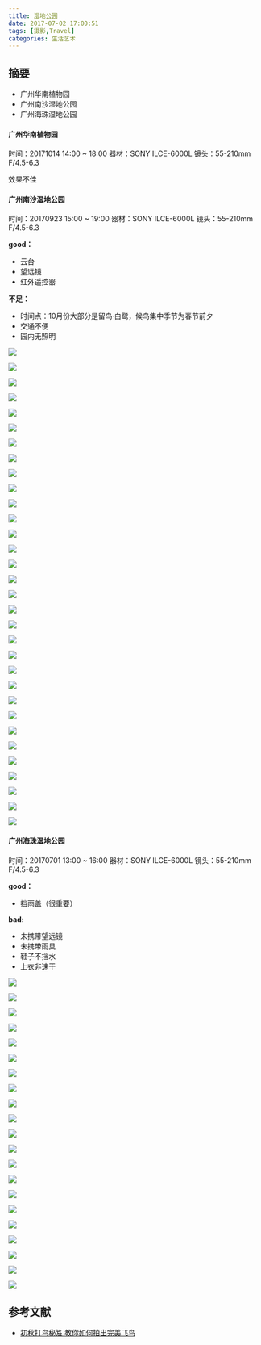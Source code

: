 ```yaml
---
title: 湿地公园
date: 2017-07-02 17:00:51
tags: [摄影,Travel]
categories: 生活艺术
---
```

## 摘要
- 广州华南植物园
- 广州南沙湿地公园
- 广州海珠湿地公园

<!--more-->

#### 广州华南植物园
时间：20171014 14:00 ~ 18:00
器材：SONY ILCE-6000L
镜头：55-210mm F/4.5-6.3

效果不佳

#### 广州南沙湿地公园

时间：20170923 15:00 ~ 19:00
器材：SONY ILCE-6000L
镜头：55-210mm F/4.5-6.3

**good：**
- 云台
- 望远镜
- 红外遥控器

**不足：**
- 时间点：10月份大部分是留鸟·白鹭，候鸟集中季节为春节前夕
- 交通不便
- 园内无照明

![](http://riboseyim-qiniu.riboseyim.com/IMG_3508.png)

![](http://riboseyim-qiniu.riboseyim.com/DSC01738.JPG)

![](http://riboseyim-qiniu.riboseyim.com/DSC01589.JPG)

![](http://riboseyim-qiniu.riboseyim.com/DSC01591.JPG)

![](http://riboseyim-qiniu.riboseyim.com/DSC01708.JPG)

![](http://riboseyim-qiniu.riboseyim.com/DSC01750.JPG)

![](http://riboseyim-qiniu.riboseyim.com/DSC01758.JPG)

![](http://riboseyim-qiniu.riboseyim.com/DSC01785.JPG)

![](http://riboseyim-qiniu.riboseyim.com/DSC01795.JPG)

![](http://riboseyim-qiniu.riboseyim.com/DSC01667.JPG)

![](http://riboseyim-qiniu.riboseyim.com/DSC01670.JPG)

![](http://riboseyim-qiniu.riboseyim.com/DSC01763.JPG)

![](http://riboseyim-qiniu.riboseyim.com/DSC01765.JPG)

![](http://riboseyim-qiniu.riboseyim.com/DSC01812.JPG)

![](http://riboseyim-qiniu.riboseyim.com/DSC01560.JPG)

![](http://riboseyim-qiniu.riboseyim.com/DSC01564.JPG)

![](http://riboseyim-qiniu.riboseyim.com/DSC01568.JPG)

![](http://riboseyim-qiniu.riboseyim.com/DSC01571.JPG)

![](http://riboseyim-qiniu.riboseyim.com/DSC01697.JPG)

![](http://riboseyim-qiniu.riboseyim.com/DSC01572.JPG)

![](http://riboseyim-qiniu.riboseyim.com/DSC01597.JPG)

![](http://riboseyim-qiniu.riboseyim.com/DSC01600.JPG)

![](http://riboseyim-qiniu.riboseyim.com/DSC01601.JPG)

![](http://riboseyim-qiniu.riboseyim.com/DSC01638.JPG)

![](http://riboseyim-qiniu.riboseyim.com/DSC01663.JPG)

![](http://riboseyim-qiniu.riboseyim.com/DSC01617.JPG)

![](http://riboseyim-qiniu.riboseyim.com/DSC01620.JPG)

![](http://riboseyim-qiniu.riboseyim.com/DSC01622.JPG)

![](http://riboseyim-qiniu.riboseyim.com/DSC01711.JPG)

![](http://riboseyim-qiniu.riboseyim.com/DSC01808.JPG)

![](http://riboseyim-qiniu.riboseyim.com/IMG_3502.png)

![](http://riboseyim-qiniu.riboseyim.com/IMG_3504.png)



#### 广州海珠湿地公园

时间：20170701 13:00 ~ 16:00
器材：SONY ILCE-6000L
镜头：55-210mm F/4.5-6.3

**good：**
- 挡雨盖（很重要）

**bad:**
- 未携带望远镜
- 未携带雨具
- 鞋子不挡水
- 上衣非速干

![](http://riboseyim-qiniu.riboseyim.com/DSC01502.JPG)

![](http://riboseyim-qiniu.riboseyim.com/DSC01510.JPG)

![](http://riboseyim-qiniu.riboseyim.com/DSC01465.JPG)

![](http://riboseyim-qiniu.riboseyim.com/DSC01466.JPG)

![](http://riboseyim-qiniu.riboseyim.com/DSC01469.JPG)

![](http://riboseyim-qiniu.riboseyim.com/DSC01471.JPG)

![](http://riboseyim-qiniu.riboseyim.com/DSC01473.JPG)

![](http://riboseyim-qiniu.riboseyim.com/DSC01474.JPG)

![](http://riboseyim-qiniu.riboseyim.com/DSC01475.JPG)

![](http://riboseyim-qiniu.riboseyim.com/DSC01477.JPG)

![](http://riboseyim-qiniu.riboseyim.com/DSC01478.JPG)

![](http://riboseyim-qiniu.riboseyim.com/DSC01479.JPG)

![](http://riboseyim-qiniu.riboseyim.com/DSC01480.JPG)

![](http://riboseyim-qiniu.riboseyim.com/DSC01482.JPG)

![](http://riboseyim-qiniu.riboseyim.com/DSC01486.JPG)

![](http://riboseyim-qiniu.riboseyim.com/DSC01491.JPG)

![](http://riboseyim-qiniu.riboseyim.com/DSC01494.JPG)

![](http://riboseyim-qiniu.riboseyim.com/DSC01508.JPG)

![](http://riboseyim-qiniu.riboseyim.com/DSC01524.JPG)

![](http://riboseyim-qiniu.riboseyim.com/DSC01527.JPG)

![](http://riboseyim-qiniu.riboseyim.com/DSC01532.JPG)

## 参考文献
- [初秋打鸟秘笈 教你如何拍出完美飞鸟](http://photo.poco.cn/special_topic/topic_id-6889-p-1.html#content_hash)
